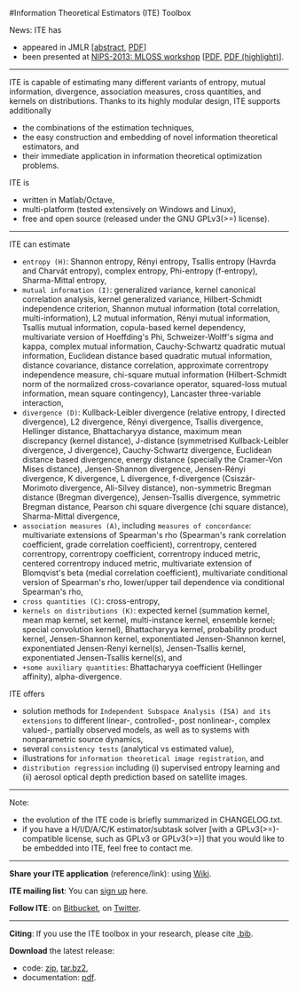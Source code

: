 #Information Theoretical Estimators (ITE) Toolbox

News: ITE has

- appeared in JMLR \[[abstract](http://jmlr.org/papers/v15/szabo14a.html), [PDF](http://jmlr.org/papers/volume15/szabo14a/szabo14a.pdf)\]
- been presented at [NIPS-2013: MLOSS workshop](http://mloss.org/workshop/nips13/) \[[PDF](http://www.gatsby.ucl.ac.uk/~szabo/publications/szabo13information.pdf), [PDF (highlight)](http://www.gatsby.ucl.ac.uk/~szabo/publications/szabo13information_highlight.pdf)\].

* * *

ITE is capable of estimating many different variants of entropy, mutual information, divergence, association measures, cross quantities, and kernels on distributions. Thanks to its highly modular design, ITE supports additionally 

- the combinations of the estimation techniques, 
- the easy construction and embedding of novel information theoretical estimators, and 
- their immediate application in information theoretical optimization problems. 

ITE is 

- written in Matlab/Octave,
- multi-platform (tested extensively on Windows and Linux),
- free and open source (released under the GNU GPLv3(>=) license).

* * *

ITE can estimate 

- `entropy (H)`: Shannon entropy, Rényi entropy, Tsallis entropy (Havrda and Charvát entropy), complex entropy, Phi-entropy (f-entropy), Sharma-Mittal entropy,
- `mutual information (I)`: generalized variance, kernel canonical correlation analysis, kernel generalized variance, Hilbert-Schmidt independence criterion, Shannon mutual information (total correlation, multi-information), L2 mutual information, Rényi mutual information, Tsallis mutual information, copula-based kernel dependency, multivariate version of Hoeffding's Phi, Schweizer-Wolff's sigma and kappa, complex mutual information, Cauchy-Schwartz quadratic mutual information, Euclidean distance based quadratic mutual information, distance covariance, distance correlation, approximate correntropy independence measure, chi-square mutual information (Hilbert-Schmidt norm of the normalized cross-covariance operator, squared-loss mutual information,  mean square contingency), Lancaster three-variable interaction,
- `divergence (D)`: Kullback-Leibler divergence (relative entropy, I directed divergence), L2 divergence, Rényi divergence, Tsallis divergence, Hellinger distance, Bhattacharyya distance, maximum mean discrepancy (kernel distance), J-distance (symmetrised Kullback-Leibler divergence, J divergence), Cauchy-Schwartz divergence, Euclidean distance based divergence, energy distance (specially the Cramer-Von Mises distance), Jensen-Shannon divergence, Jensen-Rényi divergence, K divergence, L divergence, f-divergence (Csiszár-Morimoto divergence, Ali-Silvey distance), non-symmetric Bregman distance (Bregman divergence), Jensen-Tsallis divergence, symmetric Bregman distance, Pearson chi square divergence (chi square distance), Sharma-Mittal divergence,
- `association measures (A)`, including `measures of concordance`: multivariate extensions of Spearman's rho (Spearman's rank correlation coefficient, grade correlation coefficient), correntropy, centered correntropy, correntropy coefficient, correntropy induced metric, centered correntropy induced metric, multivariate extension of Blomqvist's beta (medial correlation coefficient), multivariate conditional version of Spearman's rho, lower/upper tail dependence via conditional Spearman's rho,
- `cross quantities (C)`: cross-entropy,
- `kernels on distributions (K)`: expected kernel (summation kernel, mean map kernel, set kernel, multi-instance kernel, ensemble kernel; special convolution kernel), Bhattacharyya kernel, probability product kernel, Jensen-Shannon kernel, exponentiated Jensen-Shannon kernel, exponentiated Jensen-Renyi kernel(s), Jensen-Tsallis kernel, exponentiated Jensen-Tsallis kernel(s), and
- `+some auxiliary quantities`: Bhattacharyya coefficient (Hellinger affinity), alpha-divergence.

ITE offers 

- solution methods for `Independent Subspace Analysis (ISA) and its extensions` to different linear-, controlled-, post nonlinear-, complex valued-, partially observed models, as well as to systems with nonparametric source dynamics, 
- several `consistency tests` (analytical vs estimated value),
- illustrations for `information theoretical image registration`, and
- `distribution regression` including (i) supervised entropy learning and (ii) aerosol optical depth prediction based on satellite images.

* * *

Note: 

- the evolution of the ITE code is briefly summarized in CHANGELOG.txt.
- if you have a H/I/D/A/C/K estimator/subtask solver \[with a GPLv3(>=)-compatible license, such as GPLv3 or GPLv3(>=)\] that you would like to be embedded into ITE, feel free to contact me.

* * *

**Share your ITE application** (reference/link): using [Wiki](https://bitbucket.org/szzoli/ite/wiki).

**ITE mailing list**: You can [sign up](https://groups.google.com/d/forum/itetoolbox) here.

**Follow ITE**: on [Bitbucket](https://bitbucket.org/szzoli/ite/follow), on [Twitter](https://twitter.com/ITEtoolbox).

* * *

**Citing**: If you use the ITE toolbox in your research, please cite [.bib](http://www.gatsby.ucl.ac.uk/~szabo/ITE.bib).

**Download** the latest release: 

- code: [zip](https://bitbucket.org/szzoli/ite/downloads/ITE-0.59_code.zip), [tar.bz2](https://bitbucket.org/szzoli/ite/downloads/ITE-0.59_code.tar.bz2), 
- documentation: [pdf](https://bitbucket.org/szzoli/ite/downloads/ITE-0.59_documentation.pdf).
